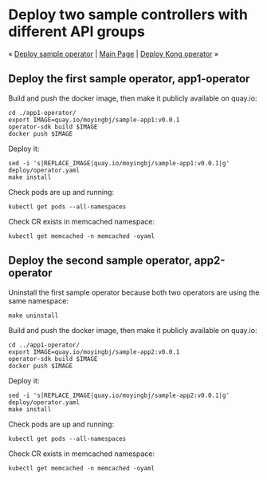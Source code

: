# Deploy two sample controllers with different API groups

« [Deploy sample operator](deploy-sample-operator.md) | [Main Page](../README.md) | [Deploy Kong operator](deploy-kong-operator.md) »

## Deploy the first sample operator, app1-operator

Build and push the docker image, then make it publicly available on quay.io:
```
cd ./app1-operator/
export IMAGE=quay.io/moyingbj/sample-app1:v0.0.1
operator-sdk build $IMAGE
docker push $IMAGE
```

Deploy it:
```
sed -i 's|REPLACE_IMAGE|quay.io/moyingbj/sample-app1:v0.0.1|g' deploy/operator.yaml
make install
```

Check pods are up and running:
```
kubectl get pods --all-namespaces
```

Check CR exists in memcached namespace:
```
kubectl get memcached -n memcached -oyaml
```

## Deploy the second sample operator, app2-operator

Uninstall the first sample operator because both two operators are using the same namespace:
```
make uninstall
```

Build and push the docker image, then make it publicly available on quay.io:
```
cd ../app1-operator/
export IMAGE=quay.io/moyingbj/sample-app2:v0.0.1
operator-sdk build $IMAGE
docker push $IMAGE
```

Deploy it:
```
sed -i 's|REPLACE_IMAGE|quay.io/moyingbj/sample-app2:v0.0.1|g' deploy/operator.yaml
make install
```

Check pods are up and running:
```
kubectl get pods --all-namespaces
```

Check CR exists in memcached namespace:
```
kubectl get memcached -n memcached -oyaml
```
